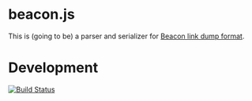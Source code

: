 # beacon.js

This is (going to be) a parser and serializer for [Beacon link dump format](http://gbv.github.com/beaconspec/beacon.html).

# Development

[![Build Status](https://travis-ci.org/gbv/beacon-js.png)](https://travis-ci.org/gbv/beacon-js)

